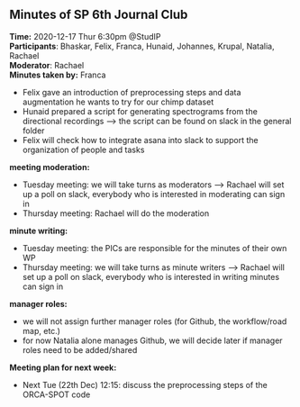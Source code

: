 ## Minutes of SP 6th Journal Club

**Time:** 2020-12-17 Thur 6:30pm @StudIP <br>
**Participants**: Bhaskar, Felix, Franca, Hunaid, Johannes, Krupal, Natalia, Rachael <br>
**Moderator**: Rachael <br>
**Minutes taken by:** Franca

- Felix gave an introduction of preprocessing steps and data augmentation he wants to try for our chimp dataset
- Hunaid prepared a script for generating spectrograms from the directional recordings --> the script can be found on slack in the general folder
- Felix will check how to integrate asana into slack to support the organization of people and tasks

**meeting moderation:**
- Tuesday meeting: we will take turns as moderators —-> Rachael will set up a poll on slack, everybody who is interested in moderating can sign in
- Thursday meeting: Rachael will do the moderation

**minute writing:**
- Tuesday meeting: the PICs are responsible for the minutes of their own WP
- Thursday meeting: we will take turns as minute writers —-> Rachael will set up a poll on slack, everybody who is interested in writing minutes can sign in

**manager roles:**
- we will not assign further manager roles (for Github, the workflow/road map, etc.)
- for now Natalia alone manages Github, we will decide later if manager roles need to be added/shared

**Meeting plan for next week:**
- Next Tue (22th Dec) 12:15: discuss the preprocessing steps of the ORCA-SPOT code
